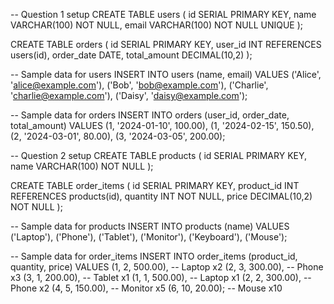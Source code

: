 -- Question 1 setup
CREATE TABLE users (
    id SERIAL PRIMARY KEY,
    name VARCHAR(100) NOT NULL,
    email VARCHAR(100) NOT NULL UNIQUE
);

CREATE TABLE orders (
    id SERIAL PRIMARY KEY,
    user_id INT REFERENCES users(id),
    order_date DATE,
    total_amount DECIMAL(10,2)
);

-- Sample data for users
INSERT INTO users (name, email) VALUES
('Alice', 'alice@example.com'),
('Bob', 'bob@example.com'),
('Charlie', 'charlie@example.com'),
('Daisy', 'daisy@example.com');

-- Sample data for orders
INSERT INTO orders (user_id, order_date, total_amount) VALUES
(1, '2024-01-10', 100.00),
(1, '2024-02-15', 150.50),
(2, '2024-03-01', 80.00),
(3, '2024-03-05', 200.00);

-- Question 2 setup
CREATE TABLE products (
    id SERIAL PRIMARY KEY,
    name VARCHAR(100) NOT NULL
);

CREATE TABLE order_items (
    id SERIAL PRIMARY KEY,
    product_id INT REFERENCES products(id),
    quantity INT NOT NULL,
    price DECIMAL(10,2) NOT NULL
);

-- Sample data for products
INSERT INTO products (name) VALUES
('Laptop'),
('Phone'),
('Tablet'),
('Monitor'),
('Keyboard'),
('Mouse');

-- Sample data for order_items
INSERT INTO order_items (product_id, quantity, price) VALUES
(1, 2, 500.00),   -- Laptop x2
(2, 3, 300.00),   -- Phone x3
(3, 1, 200.00),   -- Tablet x1
(1, 1, 500.00),   -- Laptop x1
(2, 2, 300.00),   -- Phone x2
(4, 5, 150.00),   -- Monitor x5
(6, 10, 20.00);   -- Mouse x10
